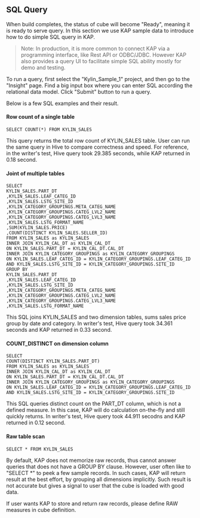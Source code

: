 ## SQL QueryWhen build completes, the status of cube will become "Ready", meaning it is ready to serve query. In this section we use KAP sample data to introduce how to do simple SQL query in KAP.> Note: In production, it is more common to connect KAP via a programming interface, like Rest API or ODBC/JDBC. However KAP also provides a query UI to facilitate simple SQL ability mostly for demo and testing.To run a query, first select the "Kylin_Sample_1" project, and then go to the "Insight" page. Find a big input box where you can enter SQL according the relational data model. Click "Submit" button to run a query.Below is a few SQL examples and their result.  #### Row count of a single table````SELECT COUNT(*) FROM KYLIN_SALES````This query returns the total row count of KYLIN_SALES table. User can run the same query in Hive to compare correctness and speed. For reference, in the writer's test, Hive query took 29.385 seconds, while KAP returned in 0.18 second. #### Joint of multiple tables````SELECTKYLIN_SALES.PART_DT,KYLIN_SALES.LEAF_CATEG_ID,KYLIN_SALES.LSTG_SITE_ID,KYLIN_CATEGORY_GROUPINGS.META_CATEG_NAME,KYLIN_CATEGORY_GROUPINGS.CATEG_LVL2_NAME,KYLIN_CATEGORY_GROUPINGS.CATEG_LVL3_NAME,KYLIN_SALES.LSTG_FORMAT_NAME,SUM(KYLIN_SALES.PRICE),COUNT(DISTINCT KYLIN_SALES.SELLER_ID)FROM KYLIN_SALES as KYLIN_SALES INNER JOIN KYLIN_CAL_DT as KYLIN_CAL_DTON KYLIN_SALES.PART_DT = KYLIN_CAL_DT.CAL_DTINNER JOIN KYLIN_CATEGORY_GROUPINGS as KYLIN_CATEGORY_GROUPINGSON KYLIN_SALES.LEAF_CATEG_ID = KYLIN_CATEGORY_GROUPINGS.LEAF_CATEG_ID AND KYLIN_SALES.LSTG_SITE_ID = KYLIN_CATEGORY_GROUPINGS.SITE_IDGROUP BY KYLIN_SALES.PART_DT,KYLIN_SALES.LEAF_CATEG_ID,KYLIN_SALES.LSTG_SITE_ID,KYLIN_CATEGORY_GROUPINGS.META_CATEG_NAME,KYLIN_CATEGORY_GROUPINGS.CATEG_LVL2_NAME,KYLIN_CATEGORY_GROUPINGS.CATEG_LVL3_NAME,KYLIN_SALES.LSTG_FORMAT_NAME````This SQL joins KYLIN_SALES and two dimension tables, sums sales price group by date and category. In writer's test, Hive query took 34.361 seconds and KAP returned in 0.33 second. #### COUNT_DISTINCT on dimension column````SELECTCOUNT(DISTINCT KYLIN_SALES.PART_DT)FROM KYLIN_SALES as KYLIN_SALES INNER JOIN KYLIN_CAL_DT as KYLIN_CAL_DTON KYLIN_SALES.PART_DT = KYLIN_CAL_DT.CAL_DTINNER JOIN KYLIN_CATEGORY_GROUPINGS as KYLIN_CATEGORY_GROUPINGSON KYLIN_SALES.LEAF_CATEG_ID = KYLIN_CATEGORY_GROUPINGS.LEAF_CATEG_ID AND KYLIN_SALES.LSTG_SITE_ID = KYLIN_CATEGORY_GROUPINGS.SITE_ID````This SQL queries distinct count on the PART_DT column, which is not a defined measure. In this case, KAP will do calculation on-the-fly and still quickly returns. In writer's test, Hive query took 44.911 secodns and KAP returned in 0.12 second.#### Raw table scan````SELECT * FROM KYLIN_SALES````By default, KAP does not memorize raw records, thus cannot answer queries that does not have a GROUP BY clause. However, user often like to "SELECT *" to peek a few sample records. In such cases, KAP will return result at the best effort, by grouping all dimensions implicitly. Such result is not accurate but gives a signal to user that the cube is loaded with good data.If user wants KAP to store and return raw records, please define RAW measures in cube definition.